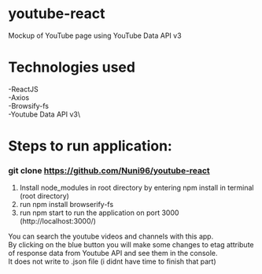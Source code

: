 # youtube-react
Mockup of YouTube page using YouTube Data API v3 

# Technologies used
-ReactJS\
-Axios\
-Browsify-fs\
-Youtube Data API v3\

# Steps to run application: 
### git clone https://github.com/Nuni96/youtube-react

1. Install node_modules in root directory by entering npm install in terminal (root directory)
2. run npm install browserify-fs
3. run npm start to run the application on port 3000 (http://localhost:3000/)

You can search the youtube videos and channels with this app.\
By clicking on the blue button you will make some changes to etag attribute of response data from Youtube API and see them in the console.\
It does not write to .json file (i didnt have time to finish that part)
